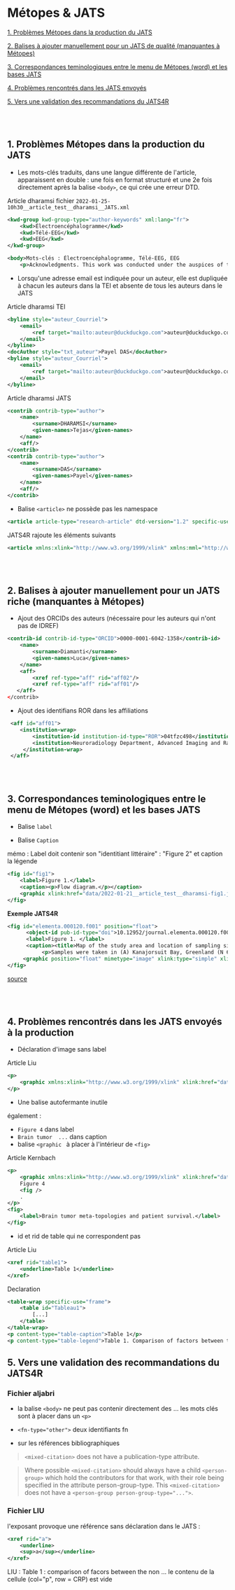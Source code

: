
# Métopes & JATS


[1. Problèmes Métopes dans la production du JATS](#1-problèmes-métopes-dans-la-production-du-jats)

[2. Balises à ajouter manuellement pour un JATS de qualité (manquantes à Métopes)](#2-balises-à-ajouter-manuellement-pour-un-jats-de-qualité-manquantes-à-métopes)

[3. Correspondances teminologiques entre le menu de Métopes (word) et les bases JATS](#3-correspondances-teminologiques-entre-le-menu-de-métopes-word-et-les-bases-jats)

[4. Problèmes rencontrés dans les JATS envoyés](#4-problèmes-rencontrés-dans-les-jats-envoyés)

[5. Vers une validation des recommandations du JATS4R](#5-vers-une-validation-des-recommandations-du-JATS4R)

<br />
<br />


## 1. Problèmes Métopes dans la production du JATS


* Les mots-clés traduits, dans une langue différente de l'article, apparaissent en double : une fois en format structuré et une 2e fois directement après la balise `<body>`, ce qui crée une erreur DTD.

Article dharamsi
fichier `2022-01-25-10h30__article_test__dharamsi__JATS.xml`
```xml
<kwd-group kwd-group-type="author-keywords" xml:lang="fr">
    <kwd>Électroencéphalogramme</kwd>
    <kwd>Télé-EEG</kwd>
    <kwd>EEG</kwd>
</kwd-group>
```
```xml
<body>Mots-clés : Électroencéphalogramme, Télé-EEG, EEG
    <p>Acknowledgments. This work was conducted under the auspices of the IBM Science for Social Good initiative.</p>
```

* Lorsqu'une adresse email est indiquée pour un auteur, elle est dupliquée à chacun les auteurs dans la TEI et absente de tous les auteurs dans le JATS
 
Article dharamsi TEI
```xml
<byline style="auteur_Courriel">
    <email>
        <ref target="mailto:auteur@duckduckgo.com">auteur@duckduckgo.com</ref>
    </email>
</byline>
<docAuthor style="txt_auteur">Payel DAS</docAuthor>
<byline style="auteur_Courriel">
    <email>
        <ref target="mailto:auteur@duckduckgo.com">auteur@duckduckgo.com</ref>
    </email>
</byline>
```

Article dharamsi JATS
```xml
<contrib contrib-type="author">
    <name>
        <surname>DHARAMSI</surname>
        <given-names>Tejas</given-names>
    </name>
    <aff/>
</contrib>
<contrib contrib-type="author">
    <name>
        <surname>DAS</surname>
        <given-names>Payel</given-names>
    </name>
    <aff/>
</contrib>
```


* Balise `<article>` ne possède pas les namespace

```xml  
<article article-type="research-article" dtd-version="1.2" specific-use="ojs-display" xml:lang="en">
```

JATS4R rajoute les éléments suivants
```xml  
<article xmlns:xlink="http://www.w3.org/1999/xlink" xmlns:mml="http://www.w3.org/1998/Math/MathML" xmlns:ali="http://www.niso.org/schemas/ali/1.0/" xmlns:xsi="http://www.w3.org/2001/XMLSchema-instance" article-type="research-article" dtd-version="1.2" specific-use="ojs-display" xml:lang="en">
```


<br />
<br />

## 2. Balises à ajouter manuellement pour un JATS riche (manquantes à Métopes)

* Ajout des ORCIDs des auteurs (nécessaire pour les auteurs qui n'ont pas de IDREF)

```xml
<contrib-id contrib-id-type="ORCID">0000-0001-6042-1358</contrib-id>
    <name>
        <surname>Diamanti</surname>
        <given-names>Luca</given-names>
    </name>
    <aff>
        <xref ref-type="aff" rid="aff02"/>
        <xref ref-type="aff" rid="aff01"/>
   </aff>
</contrib>
```


* Ajout des identifians ROR dans les affiliations

```xml
 <aff id="aff01">
    <institution-wrap>
        <institution-id institution-id-type="ROR">04tfzc498</institution-id>
        <institution>Neuroradiology Department, Advanced Imaging and Radiomics Center, Istituto di Ricovero e Cura di Carattere Scientifico (IRCCS) Mondino Foundation, Pavia, Italy</institution>
     </institution-wrap>
 </aff>
```



<br />
<br />

## 3. Correspondances teminologiques entre le menu de Métopes (word) et les bases JATS

* Balise `label`

* Balise `Caption`


mémo : Label doit contenir son "identitiant littéraire" : "Figure 2" et caption la légende

```xml
<fig id="fig1">
    <label>Figure 1.</label>
    <caption><p>Flow diagram.</p></caption>
    <graphic xlink:href="data/2022-01-21__article_test__dharamsi-fig1.jpg"/>
</fig>
```


**Exemple JATS4R**

```xml
<fig id="elementa.000120.f001" position="float">
      <object-id pub-id-type="doi">10.12952/journal.elementa.000120.f001</object-id>
      <label>Figure 1. </label>
      <caption><title>Map of the study area and location of sampling sites in 2013 and 2014.</title>
           <p>Samples were taken in (A) Kanajorsuit Bay, Greenland (N 64.44632, W 51.57724), between 27 March and 5 April, 2013, and in (B) Kobbefjord, Greenland (N 64.15340, W 51.42275), between 12 and 21 March, 2014.</p></caption>
     <graphic position="float" mimetype="image" xlink:type="simple" xlink:href="journal.elementa.000120.f001.png"/>
</fig>
```
[source](https://jats4r.org/display-objects-figures-tables-boxed-text-etc/#example-3-a-figure-with-alternative-graphical-representations)

<br />
<br />

## 4. Problèmes rencontrés dans les JATS envoyés à la production

* Déclaration d'image sans label

Article Liu 
```xml
<p>
    <graphic xmlns:xlink="http://www.w3.org/1999/xlink" xlink:href="data/neuro_01_08_table3.jpg" />
</p>
```

* Une balise autofermante inutile

également : 
- `Figure 4` dans label 
- `Brain tumor  ...` dans caption
- balise `<graphic ` à placer à l'intérieur de `<fig>`

Article Kernbach
```xml
<p>
    <graphic xmlns:xlink="http://www.w3.org/1999/xlink" xlink:href="data/emergneurol_01_01_kernbach_fig04.jpg" />
    Figure 4
    <fig />
    .
</p>
<fig>
    <label>Brain tumor meta-topologies and patient survival.</label>
</fig>
```

* id et rid de table qui ne correspondent pas

Article Liu
```xml
<xref rid="table1">
    <underline>Table 1</underline>
</xref>
```

Declaration
```xml
<table-wrap specific-use="frame">
    <table id="Tableau1">
        [...]
    </table>
</table-wrap>
<p content-type="table-caption">Table 1</p>
<p content-type="table-legend">Table 1. Comparison of factors between the non-stenosis group and the atherosclerotic stenosis group.</p>
```


## 5. Vers une validation des recommandations du JATS4R

### Fichier aljabri

* la balise `<body>` ne peut pas contenir directement des <sec> ... les mots clés sont à placer dans un `<p>`

* `<fn-type="other">` deux identifiants fn

* sur les références bibliographiques

 > `<mixed-citation>` does not have a publication-type attribute.

 > Where possible `<mixed-citation>` should always have a child `<person-group>` which hold the contributors for that work, with their role being specified in the attribute person-group-type. This `<mixed-citation>` does not have a `<person-group person-group-type="...">`.

### Fichier LIU

l'exposant provoque une référence sans déclaration dans le JATS : 

```xml
<xref rid="a">
    <underline>
    <sup>a</sup></underline>
</xref>
```

LIU : 
Table 1 : comparison of facors between the non ... 
le contenu de la cellule (col="p", row = CRP) est vide